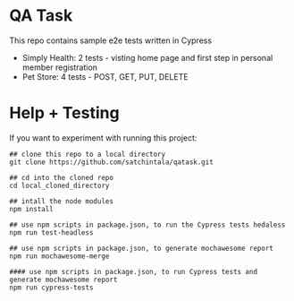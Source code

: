 # QA Task

This repo contains sample e2e tests written in Cypress
* Simply Health: 2 tests - visting home page and first step in personal member registration
* Pet Store: 4 tests - POST, GET, PUT, DELETE

#  Help + Testing #

If you want to experiment with running this project:
```
## clone this repo to a local directory
git clone https://github.com/satchintala/qatask.git

## cd into the cloned repo
cd local_cloned_directory
  
## intall the node modules
npm install

## use npm scripts in package.json, to run the Cypress tests hedaless
npm run test-headless

## use npm scripts in package.json, to generate mochawesome report
npm run mochawesome-merge
        
#### use npm scripts in package.json, to run Cypress tests and generate mochawesome report
npm run cypress-tests
```
